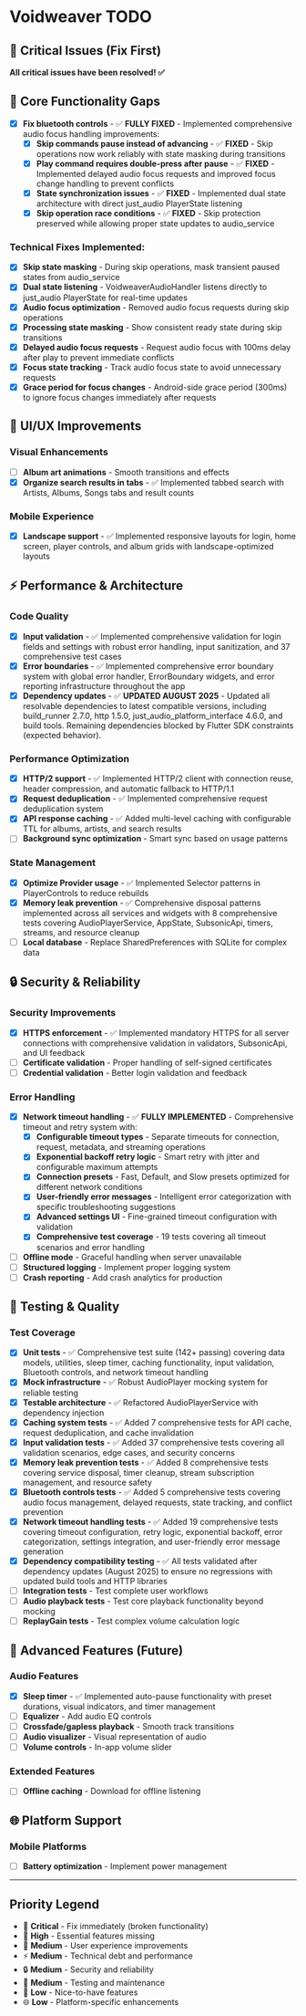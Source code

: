# Voidweaver TODO

## 🚨 Critical Issues (Fix First)
**All critical issues have been resolved! ✅**

## 🔧 Core Functionality Gaps
- [x] **Fix bluetooth controls** - ✅ **FULLY FIXED** - Implemented comprehensive audio focus handling improvements:
  - [x] **Skip commands pause instead of advancing** - ✅ **FIXED** - Skip operations now work reliably with state masking during transitions
  - [x] **Play command requires double-press after pause** - ✅ **FIXED** - Implemented delayed audio focus requests and improved focus change handling to prevent conflicts
  - [x] **State synchronization issues** - ✅ **FIXED** - Implemented dual state architecture with direct just_audio PlayerState listening
  - [x] **Skip operation race conditions** - ✅ **FIXED** - Skip protection preserved while allowing proper state updates to audio_service
  
### Technical Fixes Implemented:
  - [x] **Skip state masking** - During skip operations, mask transient paused states from audio_service
  - [x] **Dual state listening** - VoidweaverAudioHandler listens directly to just_audio PlayerState for real-time updates
  - [x] **Audio focus optimization** - Removed audio focus requests during skip operations
  - [x] **Processing state masking** - Show consistent ready state during skip transitions
  - [x] **Delayed audio focus requests** - Request audio focus with 100ms delay after play to prevent immediate conflicts
  - [x] **Focus state tracking** - Track audio focus state to avoid unnecessary requests
  - [x] **Grace period for focus changes** - Android-side grace period (300ms) to ignore focus changes immediately after requests

## 🎨 UI/UX Improvements

### Visual Enhancements
- [ ] **Album art animations** - Smooth transitions and effects
- [x] **Organize search results in tabs** - ✅ Implemented tabbed search with Artists, Albums, Songs tabs and result counts

### Mobile Experience
- [x] **Landscape support** - ✅ Implemented responsive layouts for login, home screen, player controls, and album grids with landscape-optimized layouts

## ⚡ Performance & Architecture

### Code Quality
- [x] **Input validation** - ✅ Implemented comprehensive validation for login fields and settings with robust error handling, input sanitization, and 37 comprehensive test cases
- [x] **Error boundaries** - ✅ Implemented comprehensive error boundary system with global error handler, ErrorBoundary widgets, and error reporting infrastructure throughout the app
- [x] **Dependency updates** - ✅ **UPDATED AUGUST 2025** - Updated all resolvable dependencies to latest compatible versions, including build_runner 2.7.0, http 1.5.0, just_audio_platform_interface 4.6.0, and build tools. Remaining dependencies blocked by Flutter SDK constraints (expected behavior).

### Performance Optimization
- [x] **HTTP/2 support** - ✅ Implemented HTTP/2 client with connection reuse, header compression, and automatic fallback to HTTP/1.1
- [x] **Request deduplication** - ✅ Implemented comprehensive request deduplication system
- [x] **API response caching** - ✅ Added multi-level caching with configurable TTL for albums, artists, and search results
- [ ] **Background sync optimization** - Smart sync based on usage patterns

### State Management
- [x] **Optimize Provider usage** - ✅ Implemented Selector patterns in PlayerControls to reduce rebuilds
- [x] **Memory leak prevention** - ✅ Comprehensive disposal patterns implemented across all services and widgets with 8 comprehensive tests covering AudioPlayerService, AppState, SubsonicApi, timers, streams, and resource cleanup
- [ ] **Local database** - Replace SharedPreferences with SQLite for complex data

## 🔒 Security & Reliability

### Security Improvements
- [x] **HTTPS enforcement** - ✅ Implemented mandatory HTTPS for all server connections with comprehensive validation in validators, SubsonicApi, and UI feedback
- [ ] **Certificate validation** - Proper handling of self-signed certificates
- [ ] **Credential validation** - Better login validation and feedback

### Error Handling
- [x] **Network timeout handling** - ✅ **FULLY IMPLEMENTED** - Comprehensive timeout and retry system with:
  - [x] **Configurable timeout types** - Separate timeouts for connection, request, metadata, and streaming operations
  - [x] **Exponential backoff retry logic** - Smart retry with jitter and configurable maximum attempts
  - [x] **Connection presets** - Fast, Default, and Slow presets optimized for different network conditions
  - [x] **User-friendly error messages** - Intelligent error categorization with specific troubleshooting suggestions
  - [x] **Advanced settings UI** - Fine-grained timeout configuration with validation
  - [x] **Comprehensive test coverage** - 19 tests covering all timeout scenarios and error handling
- [ ] **Offline mode** - Graceful handling when server unavailable
- [ ] **Structured logging** - Implement proper logging system
- [ ] **Crash reporting** - Add crash analytics for production

## 🧪 Testing & Quality

### Test Coverage
- [x] **Unit tests** - ✅ Comprehensive test suite (142+ passing) covering data models, utilities, sleep timer, caching functionality, input validation, Bluetooth controls, and network timeout handling
- [x] **Mock infrastructure** - ✅ Robust AudioPlayer mocking system for reliable testing
- [x] **Testable architecture** - ✅ Refactored AudioPlayerService with dependency injection
- [x] **Caching system tests** - ✅ Added 7 comprehensive tests for API cache, request deduplication, and cache invalidation
- [x] **Input validation tests** - ✅ Added 37 comprehensive tests covering all validation scenarios, edge cases, and security concerns
- [x] **Memory leak prevention tests** - ✅ Added 8 comprehensive tests covering service disposal, timer cleanup, stream subscription management, and resource safety
- [x] **Bluetooth controls tests** - ✅ Added 5 comprehensive tests covering audio focus management, delayed requests, state tracking, and conflict prevention
- [x] **Network timeout handling tests** - ✅ Added 19 comprehensive tests covering timeout configuration, retry logic, exponential backoff, error categorization, settings integration, and user-friendly error message generation
- [x] **Dependency compatibility testing** - ✅ All tests validated after dependency updates (August 2025) to ensure no regressions with updated build tools and HTTP libraries
- [ ] **Integration tests** - Test complete user workflows
- [ ] **Audio playback tests** - Test core playback functionality beyond mocking
- [ ] **ReplayGain tests** - Test complex volume calculation logic

## 🎵 Advanced Features (Future)

### Audio Features
- [x] **Sleep timer** - ✅ Implemented auto-pause functionality with preset durations, visual indicators, and timer management
- [ ] **Equalizer** - Add audio EQ controls
- [ ] **Crossfade/gapless playback** - Smooth track transitions
- [ ] **Audio visualizer** - Visual representation of audio
- [ ] **Volume controls** - In-app volume slider

### Extended Features
- [ ] **Offline caching** - Download for offline listening

## 🌐 Platform Support

### Mobile Platforms
- [ ] **Battery optimization** - Implement power management

---

## Priority Legend
- 🚨 **Critical** - Fix immediately (broken functionality)
- 🔧 **High** - Essential features missing
- 🎨 **Medium** - User experience improvements
- ⚡ **Medium** - Technical debt and performance
- 🔒 **Medium** - Security and reliability
- 🧪 **Medium** - Testing and maintenance
- 🎵 **Low** - Nice-to-have features
- 🌐 **Low** - Platform-specific enhancements
